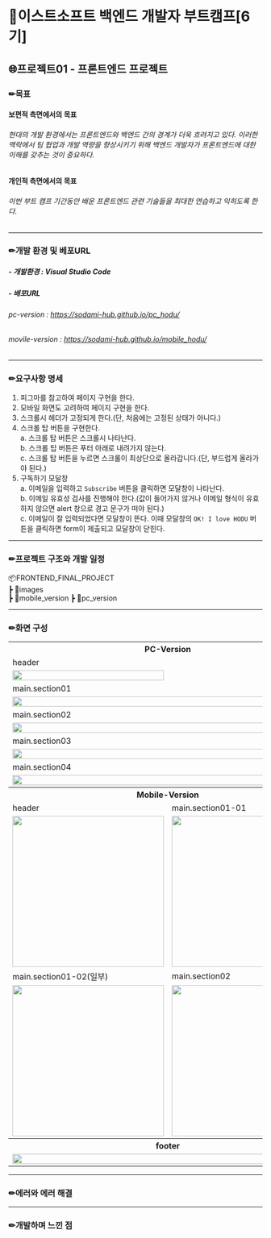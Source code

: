 # 🤗이스트소프트 백엔드 개발자 부트캠프[6기]
## 🌐프로젝트01 - 프론트엔드 프로젝트

### ✏목표
#### 보편적 측면에서의 목표
###### 현대의 개발 환경에서는 프론트엔드와 백엔드 간의 경계가 더욱 흐려지고 있다. 이러한 맥락에서 팀 협업과 개발 역량을 향상시키기 위해 백엔드 개발자가 프론트엔드에 대한 이해를 갖추는 것이 중요하다.

#### 개인적 측면에서의 목표
###### 이번 부트 캠프 기간동안 배운 프론트엔드 관련 기술들을 최대한 연습하고 익히도록 한다.

-------------------------------------------
### ✏개발 환경 및 베포URL
##### - 개발환경 : Visual Studio Code
##### - 배포URL
###### pc-version : <https://sodami-hub.github.io/pc_hodu/>
###### movile-version : <https://sodami-hub.github.io/mobile_hodu/>
-------------------------------------------
### ✏요구사항 명세
1. 피그마를 참고하여 페이지 구현을 한다.
2. 모바일 화면도 고려하여 페이지 구현을 한다.
3. 스크롤시 헤더가 고정되게 한다.(단, 처음에는 고정된 상태가 아니다.)
4. 스크롤 탑 버튼을 구현한다.<br>
  a. 스크롤 탑 버튼은 스크롤시 나타난다.<br>
  b. 스크롤 탑 버튼은 푸터 아래로 내려가지 않는다.<br>
  c. 스크롤 탑 버튼을 누르면 스크롤이 최상단으로 올라갑니다.(단, 부드럽게 올라가야 된다.)<br>
5. 구독하기 모달창<br>
  a. 이메일을 입력하고 ```Subscribe``` 버튼을 클릭하면 모달창이 나타난다.<br>
  b. 이메일 유효성 검사를 진행해야 한다.(값이 들어가지 않거나 이메일 형식이 유효하지 않으면 alert 창으로 경고 문구가 떠야 된다.)<br>
  c. 이메일이 잘 입력되었다면 모달창이 뜬다. 이때 모달창의 ```OK! I love HODU``` 버튼을 클릭하면 form이 제출되고 모달창이 닫힌다.

-------------------------------------------
### ✏프로젝트 구조와 개발 일정
📦FRONTEND_FINAL_PROJECT  
 ┣ 📂images  
 ┣ 📂mobile_version 
 ┣ 📂pc_version
 

-------------------------------------------
### ✏화면 구성
<table>
    <tbody>
        <tr>
          <th colspan="2">PC-Version</th>
        <tr>
        <tr>
            <td colspan="2">header</td>
        </tr>
        <tr>
            <td>
		<img src="pc-header.gif" width="100%">
            </td>
        </tr>
        <tr>
            <td colspan="2">main.section01</td>
        </tr>
        <tr>
            <td colspan="2">
                <img src="pc-main_section01.gif" width="100%">
            </td>
        </tr>
        <tr>
            <td colspan="2">main.section02</td>
        </tr>
        <tr>
            <td colspan="2">
                <img src="pc-main_section02.gif" width="100%">
            </td>
        </tr>
         <tr>
            <td colspan="2">main.section03</td>
        </tr>
        <tr>
            <td colspan="2">
                <img src="pc-main_section03.gif" width="100%">
            </td>
        </tr>
         <tr>
            <td colspan="2">main.section04</td>
        </tr>
        <tr>
            <td colspan="2">
                <img src="pc-main_section04.gif" width="100%">
            </td>
        </tr>
        <tr>
            <th colspan="2">Mobile-Version</th>
        </tr>
        <tr>
            <td>header</td>
            <td>main.section01-01</td>
        </tr>
        <tr align="center" vlign="middle">
            <td width="50%">
                <img src="mobile-header.gif" width="300">
            </td>
            <td width="50%">
                <img src="mobile-main_section01_01.gif" width="300">
            </td>
        </tr>
        <tr>
            <td>main.section01-02(일부)</td>
            <td>main.section02</td>
        </tr>
        <tr align="center" vlign="middle">
            <td>
                <img src="mobile-main_section01_02.gif" width="300">
            </td>
            <td>
                <img src="mobile-main_section02_03.gif" width="300">
            </td>
        </tr>
        <tr>
            <th colspan="2">footer</th>
        <tr>
            <td colspan="2">
                <img src="mobile-footer.gif" width="100%">
            </td>
        </tr>
    </tbody>
</table>

-------------------------------------------
### ✏에러와 에러 해결


-------------------------------------------
### ✏개발하며 느낀 점
